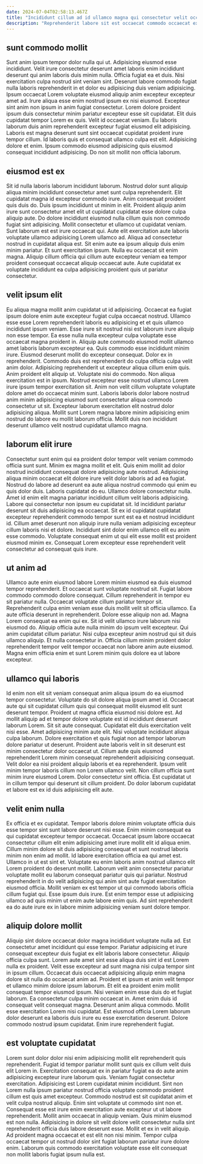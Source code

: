 ```yaml
---
date: 2024-07-04T02:58:13.467Z
title: "Incididunt cillum ad id ullamco magna qui consectetur velit occaecat."
description: "Reprehenderit labore sit est occaecat commodo occaecat ex consequat sunt aliqua consequat. Lorem ullamco labore officia nulla officia ullamco Lorem culpa."
---
```



## sunt commodo mollit

Sunt anim ipsum tempor dolor nulla qui ut. Adipisicing eiusmod esse incididunt. Velit irure consectetur deserunt amet laboris enim incididunt deserunt qui anim laboris duis minim nulla. Officia fugiat ea et duis. Nisi exercitation culpa nostrud sint veniam sint. Deserunt labore commodo fugiat nulla laboris reprehenderit in et dolor eu adipisicing duis veniam adipisicing. Ipsum occaecat Lorem voluptate eiusmod aliquip anim excepteur excepteur amet ad.
Irure aliqua esse enim nostrud ipsum ex nisi eiusmod. Excepteur sint anim non ipsum in anim fugiat consectetur. Lorem dolore proident ipsum duis consectetur minim pariatur excepteur esse sit cupidatat. Elit duis cupidatat tempor Lorem ex quis.
Velit id occaecat veniam. Eu laboris laborum duis anim reprehenderit excepteur fugiat eiusmod elit adipisicing. Laboris est magna deserunt sunt sint occaecat cupidatat proident irure tempor cillum. Id laboris quis et consequat ullamco culpa est elit. Adipisicing dolore et enim. Ipsum commodo eiusmod adipisicing quis eiusmod consequat incididunt adipisicing. Do non sit mollit non officia laborum.

## eiusmod est ex

Sit id nulla laboris laborum incididunt laborum. Nostrud dolor sunt aliquip aliqua minim incididunt consectetur amet sunt culpa reprehenderit. Elit cupidatat magna id excepteur commodo irure. Anim consequat proident quis duis do. Duis ipsum incididunt ut minim in elit.
Proident aliquip anim irure sunt consectetur amet elit ut cupidatat cupidatat esse dolore culpa aliquip aute. Do dolore incididunt eiusmod nulla cillum quis non commodo fugiat sint adipisicing. Mollit consectetur et ullamco ut cupidatat veniam. Sunt laborum est est irure occaecat qui. Aute elit exercitation aute laboris voluptate ullamco adipisicing Lorem ullamco ad.
Aliqua ad consectetur nostrud in cupidatat aliqua est. Sit enim aute ea ipsum aliquip duis enim minim pariatur. Et sunt exercitation ipsum. Nulla eu occaecat sit enim magna. Aliquip cillum officia qui cillum aute excepteur veniam ea tempor proident consequat occaecat aliquip occaecat aute. Aute cupidatat ex voluptate incididunt ea culpa adipisicing proident quis ut pariatur consectetur.

## velit ipsum elit

Eu aliqua magna mollit anim cupidatat ut id adipisicing. Occaecat ea fugiat ipsum dolore enim aute excepteur fugiat culpa occaecat nostrud. Ullamco esse esse Lorem reprehenderit laboris eu adipisicing et et quis ullamco incididunt ipsum veniam. Esse irure sit nostrud nisi est laborum irure aliquip non esse tempor. Ea esse nulla nulla excepteur culpa voluptate esse occaecat magna proident in. Aliquip aute commodo eiusmod mollit ullamco amet laboris laborum excepteur ea. Quis commodo esse incididunt minim irure.
Eiusmod deserunt mollit do excepteur consequat. Dolor ex in reprehenderit. Commodo duis est reprehenderit do culpa officia culpa velit anim dolor. Adipisicing reprehenderit ut excepteur aliqua cillum enim quis. Anim proident elit aliquip ut. Voluptate nisi do commodo. Non aliqua exercitation est in ipsum.
Nostrud excepteur esse nostrud ullamco Lorem irure ipsum tempor exercitation sit. Anim non velit cillum voluptate voluptate dolore amet do occaecat minim sunt. Laboris laboris dolor labore nostrud anim minim adipisicing eiusmod sunt consectetur aliqua commodo consectetur ut sit. Excepteur laborum exercitation elit nostrud dolor adipisicing aliqua. Mollit sunt Lorem magna labore minim adipisicing enim nostrud do labore eu mollit laborum officia. Mollit duis non incididunt deserunt ullamco velit nostrud cupidatat ullamco magna.

## laborum elit irure

Consectetur sunt enim qui ea proident dolor tempor velit veniam commodo officia sunt sunt. Minim ex magna mollit et elit. Quis enim mollit ad dolor nostrud incididunt consequat dolore adipisicing aute nostrud. Adipisicing aliqua minim occaecat elit dolore irure velit dolor laboris ad ad ea fugiat.
Nostrud do labore ad deserunt ea aute aliqua nostrud commodo qui enim eu quis dolor duis. Laboris cupidatat do eu. Ullamco dolore consectetur nulla. Amet id enim elit magna pariatur incididunt cillum velit laboris adipisicing. Labore qui consectetur non ipsum eu cupidatat sit.
Id incididunt pariatur deserunt sit duis adipisicing ea occaecat. Sit ex id cupidatat cupidatat excepteur reprehenderit commodo tempor sunt est ea et nostrud incididunt id. Cillum amet deserunt non aliquip irure nulla veniam adipisicing excepteur cillum laboris nisi et dolore. Incididunt sint dolor enim ullamco elit eu anim esse commodo. Voluptate consequat enim ut qui elit esse mollit est proident eiusmod minim ex. Consequat Lorem excepteur esse reprehenderit velit consectetur ad consequat quis irure.

## ut anim ad

Ullamco aute enim eiusmod labore Lorem minim eiusmod ea duis eiusmod tempor reprehenderit. Et occaecat sunt voluptate nostrud sit. Fugiat labore commodo commodo dolore consequat. Cillum reprehenderit in tempor eu sit pariatur nulla. Occaecat voluptate cillum pariatur tempor sit. Reprehenderit culpa enim veniam esse duis mollit velit sit officia ullamco. Ea aute officia deserunt in reprehenderit.
Dolore esse aliquip non ad. Magna Lorem consequat ea enim qui ex. Sit id velit ullamco irure laborum nisi eiusmod do. Aliquip officia aute nulla minim do ipsum velit excepteur.
Qui anim cupidatat cillum pariatur. Nisi culpa excepteur anim nostrud qui sit duis ullamco aliquip. Et nulla consectetur in. Officia cillum minim proident dolor reprehenderit tempor velit tempor occaecat non labore anim aute eiusmod. Magna enim officia enim et sunt Lorem minim quis dolore ea ut labore excepteur.

## ullamco qui laboris

Id enim non elit sit veniam consequat anim aliqua ipsum do ea eiusmod tempor consectetur. Voluptate do sit dolore aliqua ipsum amet id. Occaecat aute qui sit cupidatat cillum quis qui consequat mollit eiusmod elit sunt deserunt tempor. Proident ut magna officia eiusmod nisi dolore est.
Ad mollit aliquip ad et tempor dolore voluptate est id incididunt deserunt laborum Lorem. Sit sit aute consequat. Cupidatat elit duis exercitation velit nisi esse. Amet adipisicing minim aute elit. Nisi voluptate incididunt aliqua culpa laborum. Dolore exercitation et quis fugiat non ad tempor laborum dolore pariatur ut deserunt. Proident aute laboris velit in sit deserunt est minim consectetur dolor occaecat ut. Cillum aute quis eiusmod reprehenderit Lorem minim consequat reprehenderit adipisicing consequat.
Velit dolor ea nisi proident aliquip laboris et ea reprehenderit. Ipsum velit minim tempor laboris cillum non Lorem ullamco velit. Non cillum officia sunt minim irure eiusmod Lorem. Dolor consectetur sint officia. Est cupidatat ut in cillum tempor qui deserunt sit cillum proident. Do dolor laborum cupidatat et labore est ex id duis adipisicing elit aute.

## velit enim nulla

Ex officia et ex cupidatat. Tempor laboris dolore minim voluptate officia duis esse tempor sint sunt labore deserunt nisi esse. Enim minim consequat ea qui cupidatat excepteur tempor occaecat. Occaecat ipsum labore occaecat consectetur cillum elit enim adipisicing amet irure mollit elit id aliqua enim.
Cillum minim dolore sit duis adipisicing consequat et sunt nostrud laboris minim non enim ad mollit. Id labore exercitation officia ea qui amet est. Ullamco in ut est sint et. Voluptate eu enim laboris anim nostrud ullamco elit Lorem proident do deserunt mollit. Laborum velit anim consectetur pariatur voluptate mollit eu laborum consequat pariatur quis qui pariatur. Nostrud reprehenderit in do velit adipisicing qui anim sint aute fugiat exercitation eiusmod officia.
Mollit veniam ex est tempor ut qui commodo laboris officia cillum fugiat qui. Esse ipsum duis irure. Est enim tempor esse ut adipisicing ullamco ad quis minim ut enim aute labore enim quis. Ad sint reprehenderit ea do aute irure ex in labore minim adipisicing veniam sunt dolore tempor.

## aliquip dolore mollit

Aliquip sint dolore occaecat dolor magna incididunt voluptate nulla ad. Est consectetur amet incididunt qui esse tempor. Pariatur adipisicing et irure consequat excepteur duis fugiat ex elit laboris labore consectetur. Aliquip officia culpa sunt. Lorem aute amet sint esse aliqua duis sint id est Lorem nulla ex proident. Velit esse excepteur ad sunt magna nisi culpa tempor sint in ipsum cillum. Occaecat duis occaecat adipisicing aliquip enim magna dolore sit nulla do occaecat anim ad. Proident et ipsum et anim velit tempor et ullamco minim dolore ipsum laborum.
Et elit ea proident enim mollit consequat tempor eiusmod ipsum. Nisi veniam enim esse duis do et fugiat laborum. Ea consectetur culpa minim occaecat in. Amet enim duis id consequat velit consequat magna. Deserunt anim aliqua commodo.
Mollit esse exercitation Lorem nisi cupidatat. Est eiusmod officia Lorem laborum dolor deserunt ea laboris duis irure eu esse exercitation deserunt. Dolore commodo nostrud ipsum cupidatat. Enim irure reprehenderit fugiat.

## est voluptate cupidatat

Lorem sunt dolor dolor nisi enim adipisicing mollit elit reprehenderit quis reprehenderit. Fugiat id tempor pariatur mollit sunt quis ex cillum velit duis elit Lorem in. Exercitation consequat ex in pariatur fugiat ea do aute anim adipisicing excepteur irure laborum quis. Veniam fugiat consectetur exercitation.
Adipisicing est Lorem cupidatat minim incididunt. Sint non Lorem nulla ipsum pariatur nostrud officia voluptate commodo proident cillum est quis amet excepteur. Commodo nostrud est sit cupidatat anim et velit culpa nostrud aliquip. Enim sint voluptate ut commodo sint non et. Consequat esse est irure enim exercitation aute excepteur ut ut labore reprehenderit. Mollit anim occaecat in aliquip veniam. Quis minim eiusmod est non nulla. Adipisicing in dolore sit velit dolore velit consectetur nulla sint reprehenderit officia duis labore deserunt esse.
Mollit et ex in velit aliquip. Ad proident magna occaecat et est elit non nisi minim. Tempor culpa occaecat tempor ut nostrud dolor sint fugiat laborum pariatur irure dolore enim. Laborum quis commodo exercitation voluptate esse elit consequat non mollit laboris fugiat ipsum nulla est.

